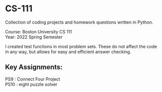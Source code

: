 # CS-111
Collection of coding projects and homework questions written in Python. 

Course: Boston University CS 111 <br/>
Year: 2022 Spring Semester

I created test functions in most problem sets. These do not affect the code in any way, but allows for easy and efficient answer checking.

Key Assignments:
-----
PS9 : Connect Four Project <br/>
PS10 : eight puzzle solver
